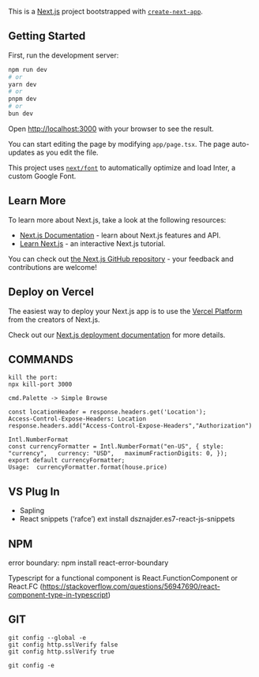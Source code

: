 This is a [Next.js](https://nextjs.org/) project bootstrapped with [`create-next-app`](https://github.com/vercel/next.js/tree/canary/packages/create-next-app).

## Getting Started

First, run the development server:

```bash
npm run dev
# or
yarn dev
# or
pnpm dev
# or
bun dev
```

Open [http://localhost:3000](http://localhost:3000) with your browser to see the result.

You can start editing the page by modifying `app/page.tsx`. The page auto-updates as you edit the file.

This project uses [`next/font`](https://nextjs.org/docs/basic-features/font-optimization) to automatically optimize and load Inter, a custom Google Font.

## Learn More

To learn more about Next.js, take a look at the following resources:

- [Next.js Documentation](https://nextjs.org/docs) - learn about Next.js features and API.
- [Learn Next.js](https://nextjs.org/learn) - an interactive Next.js tutorial.

You can check out [the Next.js GitHub repository](https://github.com/vercel/next.js/) - your feedback and contributions are welcome!

## Deploy on Vercel

The easiest way to deploy your Next.js app is to use the [Vercel Platform](https://vercel.com/new?utm_medium=default-template&filter=next.js&utm_source=create-next-app&utm_campaign=create-next-app-readme) from the creators of Next.js.

Check out our [Next.js deployment documentation](https://nextjs.org/docs/deployment) for more details.

## COMMANDS
```
kill the port:
npx kill-port 3000

cmd.Palette -> Simple Browse
```

```
const locationHeader = response.headers.get('Location');
Access-Control-Expose-Headers: Location
response.headers.add("Access-Control-Expose-Headers","Authorization")
```

```
Intl.NumberFormat
const currencyFormatter = Intl.NumberFormat("en-US", { style: "currency",   currency: "USD",   maximumFractionDigits: 0, });
export default currencyFormatter;
Usage:  currencyFormatter.format(house.price)
```

## VS Plug In

* Sapling 
* React snippets (‘rafce’) ext install dsznajder.es7-react-js-snippets 

## NPM
error boundary: npm install react-error-boundary

Typescript for a functional component is React.FunctionComponent or React.FC (https://stackoverflow.com/questions/56947690/react-component-type-in-typescript)


## GIT
```
git config --global -e
git config http.sslVerify false
git config http.sslVerify true
```
```
git config -e 
```
